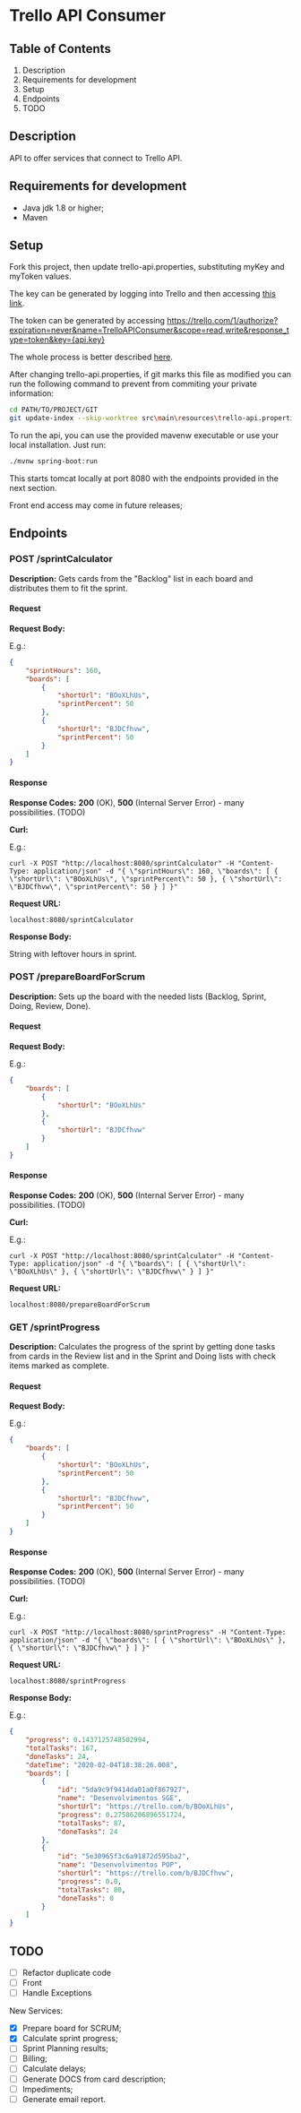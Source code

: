 # Trello API Consumer

## Table of Contents
1. Description
2. Requirements for development
3. Setup
4. Endpoints
5. TODO

## Description

API to offer services that connect to Trello API.

## Requirements for development

- Java jdk 1.8 or higher;
- Maven 

## Setup

Fork this project, then update trello-api.properties, substituting myKey and myToken values.

The key can be generated by logging into Trello and then accessing [this link](https://trello.com/app-key).

The token can be generated by accessing https://trello.com/1/authorize?expiration=never&name=TrelloAPIConsumer&scope=read,write&response_type=token&key={api.key}

The whole process is better described [here](https://developers.trello.com/docs/api-introduction).

After changing trello-api.properties, if git marks this file as modified you can run the following command to prevent from commiting your private information:
```bash
cd PATH/TO/PROJECT/GIT
git update-index --skip-worktree src\main\resources\trello-api.properties
```

To run the api, you can use the provided mavenw executable or use your local installation.
Just run:
```bash
./mvnw spring-boot:run
```

This starts tomcat locally at port 8080 with the endpoints provided in the next section.

Front end access may come in future releases;


## Endpoints

### POST /sprintCalculator

**Description:** Gets cards from the "Backlog" list in each board and distributes them to fit the sprint.

#### Request

**Request Body:**

E.g.:
```json
{
	"sprintHours": 160,
	"boards": [
		{
			"shortUrl": "BOoXLhUs",
			"sprintPercent": 50
		},
		{
			"shortUrl": "BJDCfhvw",
			"sprintPercent": 50
		}
	]
}
```

#### Response

**Response Codes:** **200** (OK), **500** (Internal Server Error) - many possibilities. (TODO)

**Curl:**

E.g.:
```shell
curl -X POST "http://localhost:8080/sprintCalculator" -H "Content-Type: application/json" -d "{ \"sprintHours\": 160, \"boards\": [ { \"shortUrl\": \"BOoXLhUs\", \"sprintPercent\": 50 }, { \"shortUrl\": \"BJDCfhvw\", \"sprintPercent\": 50 } ] }"
```

**Request URL:**

```shell
localhost:8080/sprintCalculator
```

**Response Body:**

String with leftover hours in sprint.

### POST /prepareBoardForScrum

**Description:** Sets up the board with the needed lists (Backlog, Sprint, Doing, Review, Done).

#### Request

**Request Body:**

E.g.:
```json
{
	"boards": [
		{
			"shortUrl": "BOoXLhUs"
		},
		{
			"shortUrl": "BJDCfhvw"
		}
	]
}
```

#### Response

**Response Codes:** **200** (OK), **500** (Internal Server Error) - many possibilities. (TODO)

**Curl:**

E.g.:
```shell
curl -X POST "http://localhost:8080/sprintCalculator" -H "Content-Type: application/json" -d "{ \"boards\": [ { \"shortUrl\": \"BOoXLhUs\" }, { \"shortUrl\": \"BJDCfhvw\" } ] }"
```

**Request URL:**

```shell
localhost:8080/prepareBoardForScrum
```

### GET /sprintProgress

**Description:** Calculates the progress of the sprint by getting done tasks from cards in the Review list and in the Sprint and Doing lists with check items marked as complete. 

#### Request

**Request Body:**

E.g.:
```json
{
	"boards": [
		{
			"shortUrl": "BOoXLhUs",
			"sprintPercent": 50
		},
		{
			"shortUrl": "BJDCfhvw",
			"sprintPercent": 50
		}
	]
}
```

#### Response

**Response Codes:** **200** (OK), **500** (Internal Server Error) - many possibilities. (TODO)

**Curl:**

E.g.:
```shell
curl -X POST "http://localhost:8080/sprintProgress" -H "Content-Type: application/json" -d "{ \"boards\": [ { \"shortUrl\": \"BOoXLhUs\" }, { \"shortUrl\": \"BJDCfhvw\" } ] }"
```

**Request URL:**

```shell
localhost:8080/sprintProgress
```

**Response Body:**

E.g.:
```json
{
    "progress": 0.1437125748502994,
    "totalTasks": 167,
    "doneTasks": 24,
    "dateTime": "2020-02-04T18:38:26.008",
    "boards": [
        {
            "id": "5da9c9f9414da01a0f867927",
            "name": "Desenvolvimentos SGE",
            "shortUrl": "https://trello.com/b/BOoXLhUs",
            "progress": 0.27586206896551724,
            "totalTasks": 87,
            "doneTasks": 24
        },
        {
            "id": "5e30965f3c6a91872d595ba2",
            "name": "Desenvolvimentos POP",
            "shortUrl": "https://trello.com/b/BJDCfhvw",
            "progress": 0.0,
            "totalTasks": 80,
            "doneTasks": 0
        }
    ]
}
```

## TODO

- [ ] Refactor duplicate code
- [ ] Front
- [ ] Handle Exceptions

New Services:
- [x] Prepare board for SCRUM;
- [x] Calculate sprint progress;
- [ ] Sprint Planning results;
- [ ] Billing;
- [ ] Calculate delays;
- [ ] Generate DOCS from card description;
- [ ] Impediments;
- [ ] Generate email report.